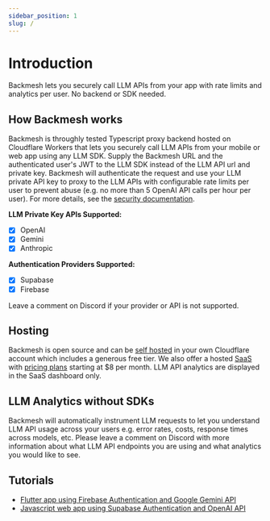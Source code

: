 ```yaml
---
sidebar_position: 1
slug: /
---
```


# Introduction

Backmesh lets you securely call LLM APIs from your app with rate limits and analytics per user. No backend or SDK needed.

## How Backmesh works

Backmesh is throughly tested Typescript proxy backend hosted on Cloudflare Workers that lets you securely call LLM APIs from your mobile or web app using any LLM SDK. Supply the Backmesh URL and the authenticated user's JWT to the LLM SDK instead of the LLM API url and private key. Backmesh will authenticate the request and use your LLM private API key to proxy to the LLM APIs with configurable rate limits per user to prevent abuse (e.g. no more than 5 OpenAI API calls per hour per user). For more details, see the [security documentation](https://backmesh.com/docs/security).

**LLM Private Key APIs Supported:**

- [x] OpenAI
- [x] Gemini
- [x] Anthropic

**Authentication Providers Supported:**

- [x] Supabase
- [x] Firebase

Leave a comment on Discord if your provider or API is not supported.

## Hosting

Backmesh is open source and can be [self hosted](/docs/selfhost) in your own Cloudflare account which includes a generous free tier. We also offer a hosted [SaaS](https://app.backmesh.com) with [pricing plans](https://backmesh.com/pricing/) starting at $8 per month. LLM API analytics are displayed in the SaaS dashboard only.

## LLM Analytics without SDKs

Backmesh will automatically instrument LLM requests to let you understand LLM API usage across your users e.g. error rates, costs, response times across models, etc. Please leave a comment on Discord with more information about what LLM API endpoints you are using and what analytics you would like to see.

## Tutorials

- [Flutter app using Firebase Authentication and Google Gemini API](/docs/firebase)
- [Javascript web app using Supabase Authentication and OpenAI API](/docs/supabase)
